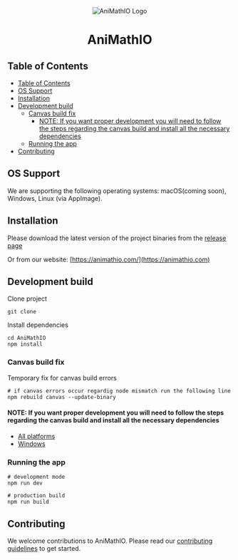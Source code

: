 <p align="center">
  <p align=center>
    <img src="./resources/icon.ico" alt="AniMathIO Logo"/>
  </p>
  <h1 align="center">AniMathIO</h1>
</p>

## Table of Contents

- [Table of Contents](#table-of-contents)
- [OS Support](#os-support)
- [Installation](#installation)
- [Development build](#development-build)
  - [Canvas build fix](#canvas-build-fix)
    - [NOTE: If you want proper development you will need to follow the steps regarding the canvas build and install all the necessary dependencies](#note-if-you-want-proper-development-you-will-need-to-follow-the-steps-regarding-the-canvas-build-and-install-all-the-necessary-dependencies)
  - [Running the app](#running-the-app)
- [Contributing](#contributing)

## OS Support

We are supporting the following operating systems: macOS(coming soon), Windows, Linux (via AppImage).

## Installation

Please download the latest version of the project binaries from the [release page](https://github.com/AniMathIO/AniMathIO/releases)

Or from our website: [https://animathio.com/](https://animathio.com)

## Development build

Clone project

```console
git clone
```

Install dependencies

```console
cd AniMathIO
npm install
```

### Canvas build fix

Temporary fix for canvas build errors

```console
# if canvas errors occur regardig node mismatch run the following line
npm rebuild canvas --update-binary
```

#### NOTE: If you want proper development you will need to follow the steps regarding the canvas build and install all the necessary dependencies

- [All platforms](https://github.com/Automattic/node-canvas/wiki)
- [Windows](https://github.com/Automattic/node-canvas/wiki/Installation:-Windows)

### Running the app

```console
# development mode
npm run dev

# production build
npm run build
```

## Contributing

We welcome contributions to AniMathIO. Please read our [contributing guidelines](./CONTRIBUTING.md) to get started.
